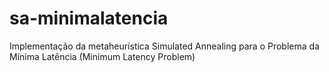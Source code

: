 # sa-minimalatencia
Implementação da metaheurística Simulated Annealing para o Problema da  Mínima Latência (Minimum Latency Problem)
